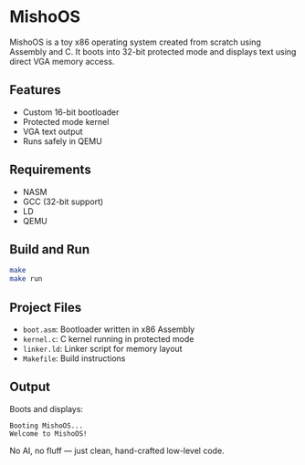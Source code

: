 # MishoOS

MishoOS is a toy x86 operating system created from scratch using Assembly and C. It boots into 32-bit protected mode and displays text using direct VGA memory access.

## Features
- Custom 16-bit bootloader
- Protected mode kernel
- VGA text output
- Runs safely in QEMU

## Requirements
- NASM
- GCC (32-bit support)
- LD
- QEMU

## Build and Run

```bash
make
make run
```

## Project Files
- `boot.asm`: Bootloader written in x86 Assembly
- `kernel.c`: C kernel running in protected mode
- `linker.ld`: Linker script for memory layout
- `Makefile`: Build instructions

## Output
Boots and displays:

```
Booting MishoOS...
Welcome to MishoOS!
```

No AI, no fluff — just clean, hand-crafted low-level code.
